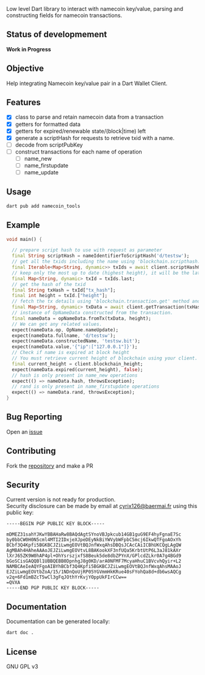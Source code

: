 
Low level Dart library to interact with namecoin key/value, parsing and constructing fields for namecoin transactions.

## Status of developmement

**Work in Progress**

## Objective

Help integrating Namecoin key/value pair in a Dart Wallet Client.

## Features

- [x] class to parse and retain namecoin data from a transaction
- [x] getters for formatted data
- [x] getters for expired/renewable state/(block|time) left
- [x] generate a scriptHash for requests to retrieve txid with a name.
- [ ] decode from scriptPubKey
- [ ] construct transactions for each name of operation
  - [ ] name_new
  - [ ] name_firstupdate
  - [ ] name_update

## Usage

```bash
dart pub add namecoin_tools 
```
## Example

```dart
void main() {

  // prepare script hash to use with request as parameter
  final String scriptHash = nameIdentifierToScriptHash('d/testsw');
  // get all the txids including the name using 'blockchain.scripthash.get_history' method with the scriptHash as parameter
  final Iterable<Map<String, dynamic>> txIds = await client.scriptHashGetHistory([scriptHash]);
  // keep only the most up to date (highest height), it will be the latest.
  final Map<String, dynamic> txId = txIds.last;
  // get the hash of the txid
  final String txHash = txId["tx_hash"];
  final int height = txId.["height"];
  // fetch the tx details using 'blockchain.transaction.get' method and txHash as parameter.
  final Map<String, dynamic> txData = await client.getTransaction(txHash);
  // instance of OpNameData constructed from the transaction.
  final nameData = opNameData.fromTx(txData, height);
  // We can get any related values.
  expect(nameData.op, OpName.nameUpdate);
  expect(nameData.fullname, 'd/testsw');
  expect(nameData.constructedName, 'testsw.bit');
  expect(nameData.value,'{"ip":["127.0.0.1"]}');
  // Check if name is expired at block height
  // You must retrieve current height of blockchain using your client.
  final current_height = client.blockchain_height;
  expect(nameData.expired(current_height), false);
  // hash is only present in name_new operations
  expect(() => nameData.hash, throwsException);
  // rand is only present in name_firstupdate operations
  expect(() => nameData.rand, throwsException);
}
```
## Bug Reporting

Open an [issue](https://github.com/Cyrix126/dart_namecoin_tools/issues)

## Contributing

Fork the [repository](https://github.com/Cyrix126/dart_namecoin_tools) and make a PR

## Security

Current version is not ready for production.  
Security disclosure can be made by email at [cyrix126@baermai.fr](mail:cyrix126@baermail.fr) using this public key:

```
-----BEGIN PGP PUBLIC KEY BLOCK-----

mDMEZ31sahYJKwYBBAHaRw8BAQdAgtSYnoVBJpkcub14GB1guG9EF4hyFgnaE7Sc
by0bbCW0H0N5cml4MTI2IDxjeXJpeDEyNkBiYWVybWFpbC5mcj6IkwQTFgoAOxYh
BCbf3Q4Kpfi5BGKBCJZiLwmgEOVtBQJnfWxqAhsDBQsJCAcCAiICBhUKCQgLAgQW
AgMBAh4HAheAAAoJEJZiLwmgEOVtvL8BAKookXF3nfUQa5KrbtUtP6L3aJ81kAXr
lXrJ65ZK9W0hAP4pl+OhYsrszjxfS8Beuk5de8dbZPYnX/GPlcdZLkr0A7g4BGd9
bGoSCisGAQQBl1UBBQEBB0DpnhgJ8g0KD/arA0NFMF7McyaHhuC1BVcvhQyir+L2
NAMBCAeIeAQYFgoAIBYhBCbf3Q4Kpfi5BGKBCJZiLwmgEOVtBQJnfWxqAhsMAAoJ
EJZiLwmgEOVtbZoA/15/1NDnQoUjRP05YGVmmHkKRue40sFYohQa8d+db6wsAQCg
v2q+6Fd1mBZcT5wCl3gFqJOthYrKvjYOppUkFIrCCw==
=QVXA
-----END PGP PUBLIC KEY BLOCK-----
```
## Documentation


Documentation can be generated locally:
```bash
dart doc .
```
## License

GNU GPL v3
